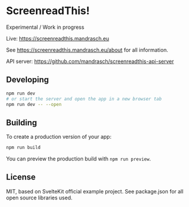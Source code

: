 # ScreenreadThis!

Experimental / Work in progress

Live: https://screenreadthis.mandrasch.eu

See https://screenreadthis.mandrasch.eu/about for all information.

API server: https://github.com/mandrasch/screenreadthis-api-server

## Developing

```bash
npm run dev
# or start the server and open the app in a new browser tab
npm run dev -- --open
```

## Building

To create a production version of your app:

```bash
npm run build
```

You can preview the production build with `npm run preview`.

## License

MIT, based on SvelteKit official example project. See package.json for all open source libraries used.